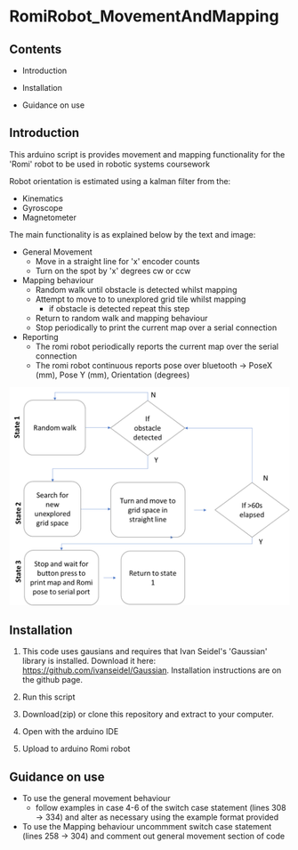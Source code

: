 ﻿# RomiRobot_MovementAndMapping


## Contents

- Introduction

- Installation

- Guidance on use

## Introduction

This arduino script is provides movement and mapping functionality for the 'Romi' robot to be used in robotic systems coursework

Robot orientation is estimated using a kalman filter from the:
-   Kinematics
-   Gyroscope
-   Magnetometer

The main functionality is as explained below by the text and image:

- General Movement
    - Move in a straight line for 'x' encoder counts
    - Turn on the spot by 'x' degrees cw or ccw
- Mapping behaviour
    - Random walk until obstacle is detected whilst mapping
    - Attempt to move to to unexplored grid tile whilst mapping
        - if obstacle is detected repeat this step
    - Return to random walk and mapping behaviour
    - Stop periodically to print the current map over a serial connection
- Reporting
    - The romi robot periodically reports the current map over the serial connection
    - The romi robot continuous reports pose over bluetooth → PoseX (mm), Pose Y (mm), Orientation (degrees)

![Picture1](images/Picture1.png)

## Installation

1. This code uses gausians and requires that Ivan Seidel's 'Gaussian' library is installed. Download it here: https://github.com/ivanseidel/Gaussian. Installation instructions are on the github page.

2. Run this script

3. Download(zip) or clone this repository and extract to your computer.

4. Open with the arduino IDE

5. Upload to arduino Romi robot

## Guidance on use


- To use the general movement behaviour
    - follow examples in case 4-6 of the switch case statement (lines 308 → 334) and alter as necessary using the example format provided
- To use the Mapping behaviour uncommment switch case statement (lines 258 → 304) and comment out general movement section of code